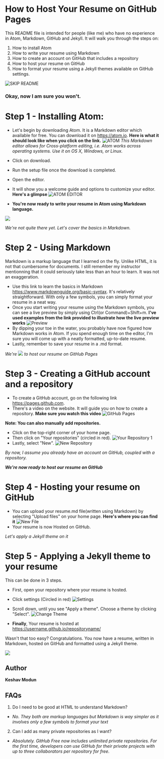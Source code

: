 # How to Host Your Resume on GitHub Pages
This README file is intended for people (like me) who have no experience in Atom, Markdown, GitHub and Jekyll.
It will walk you through the steps on:
1. How to install Atom
2. How to write your resume using Markdown
3. How to create an account on GitHub that includes a repository
4. How to host your resume on GitHub 
5. How to format your resume using a Jekyll themes available on GitHub settings. 

![SKIP README](https://github.com/KeshavModun/Resume/blob/master/IMG/SKIP%20README.jpg)
### Okay, now I am sure you won't. 

# Step 1 - Installing Atom:
- Let's begin by downloading Atom. It is a Markdown editor which available for free. You can download it on <https://atom.io>.
**Here is what it should look like when you click on the link.**
![ATOM](https://github.com/KeshavModun/Resume/blob/master/IMG/ATOM.PNG)
_This Markdown editor allows for Cross-platform editing, i.e. Atom works across operating systems. Use it on OS X, Windows, or Linux._

- Click on download.
- Run the setup file once the download is completed. 
- Open the editor.
- It will show you a welcome guide and options to customize your editor. 
**Here's a glimpse**
![ATOM EDITOR](https://github.com/KeshavModun/Resume/blob/master/IMG/Atom%20Editor.PNG)
- **You're now ready to write your resume in Atom using Markdown language.** 

<img src="https://media.giphy.com/media/dvJCqEDsUoAxYT0Ah8/giphy.gif">

*We're not quite there yet. Let's cover the basics in Markdown.*
# Step 2 - Using Markdown
Markdown is a markup language that I learned on the fly. Unlike HTML, it is not that cumbersome for documents. I still remember my instructor mentionning that it could seriously take less than an hour to learn. It was not an exaggeration.

- Use this link to learn the basics in Markdown <https://www.markdownguide.org/basic-syntax>. It's relatively straightforward. With only a few symbols, you can simply format your resume in a neat way. 
- Once you start writing your resume using the Markdown symbols, you can see a live preview by simply using Ctrl(or Command)+Shift+m. 
**I've used examples from the link provided to illustrate how the live preview works**
![Preview](https://github.com/KeshavModun/Resume/blob/master/IMG/Preview.PNG)
- By dipping your toe in the water, you probably have now figured how Markdown works in Atom. If you spend enough time on the editor, I'm sure you will come up with a neatly formatted, up-to-date resume.
- Lastly, remember to save your resume in a .md format. 

_We're_  <img src="https://media.giphy.com/media/z3piokwf0WPH81MOhu/giphy.gif">  _to host our resume on GitHub Pages_

# Step 3 - Creating a GitHub account and a repository
- To create a GitHub account, go on the following link <https://pages.github.com>. 
- There's a video on the website. It will guide you on how to create a repository. 
**Make sure you watch this video**
![GitHub Pages](https://github.com/KeshavModun/Resume/blob/master/IMG/GitHub%20Pages.PNG)


**Note: You can also manually add repositories.** 
- Click on the top-right corner of your home page.
- Then click on "Your repositories" (circled in red).
![Your Repository 1](https://github.com/KeshavModun/Resume/blob/master/IMG/Your%20Repository%201.PNG)
- Lastly, select "New".
![New Repository](https://github.com/KeshavModun/Resume/blob/master/IMG/New%20Repository.PNG)

_By now, I assume you already have an account on GitHub, coupled with a repository._

***We're now ready to host our resume on GitHub*** 

# Step 4 - Hosting your resume on GitHub
- You can upload your resume.md file(written using Markdown) by selecting "Upload files" on your home page.
**Here's where you can find it**
![New File](https://github.com/KeshavModun/Resume/blob/master/IMG/Upload%20files.PNG)
- Your resume is now Hosted on GitHub.

_Let's apply a Jekyll theme on it_

# Step 5 - Applying a Jekyll theme to your resume
This can be done in 3 steps. 
- First, open your repository where your resume is hosted. 
- Click settings (Circled in red)
![Settings](https://github.com/KeshavModun/Resume/blob/master/IMG/Settings.PNG)

- Scroll down, until you see "Apply a theme". Choose a theme by clicking "Select". 
![Change Theme](https://github.com/KeshavModun/Resume/blob/master/IMG/Change%20Theme.PNG)

- **Finally**,  Your resume is hosted at <https://username.github.io/repositoryname/>

Wasn't that too easy? Congratulations. You now have a resume, written in Markdown, hosted on GitHub and formatted using a Jekyll theme. 

<img src="https://media.giphy.com/media/d31w24psGYeekCZy/giphy.gif">


## Author
**Keshav Modun**

## FAQs
1. Do I need to be good at HTML to understand Markdown? 
- *No. They both are markup languages but Markdown is way simpler as it involves only a few symbols to format your text*
2. Can I add as many private repositories as I want? 
- *Absolutely. GitHub Free now includes unlimited private repositories. For the first time, developers can use GitHub for their private projects with up to three collaborators per repository for free.*
